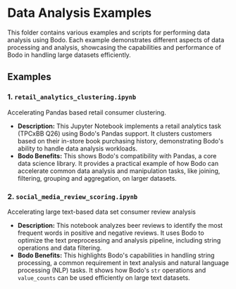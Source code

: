 # Data Analysis Examples

This folder contains various examples and scripts for performing data analysis using Bodo. Each example demonstrates different aspects of data processing and analysis, showcasing the capabilities and performance of Bodo in handling large datasets efficiently.

## Examples

### 1. `retail_analytics_clustering.ipynb` 
Accelerating Pandas based retail consumer clustering.
- **Description:** This Jupyter Notebook implements a retail analytics task (TPCxBB Q26) using Bodo's Pandas support. It clusters customers based on their in-store book purchasing history, demonstrating Bodo's ability to handle data analysis workloads.
- **Bodo Benefits:** This shows Bodo's compatibility with Pandas, a core data science library. It provides a practical example of how Bodo can accelerate common data analysis and manipulation tasks, like joining, filtering, grouping and aggregation, on larger datasets.

### 2. `social_media_review_scoring.ipynb` 
Accelerating large text-based data set consumer review analysis
- **Description:** This notebook analyzes beer reviews to identify the most frequent words in positive and negative reviews. It uses Bodo to optimize the text preprocessing and analysis pipeline, including string operations and data filtering.
- **Bodo Benefits:**  This highlights Bodo's capabilities in handling string processing, a common requirement in text analysis and natural language processing (NLP) tasks. It shows how Bodo's `str` operations and `value_counts` can be used efficiently on large text datasets.
